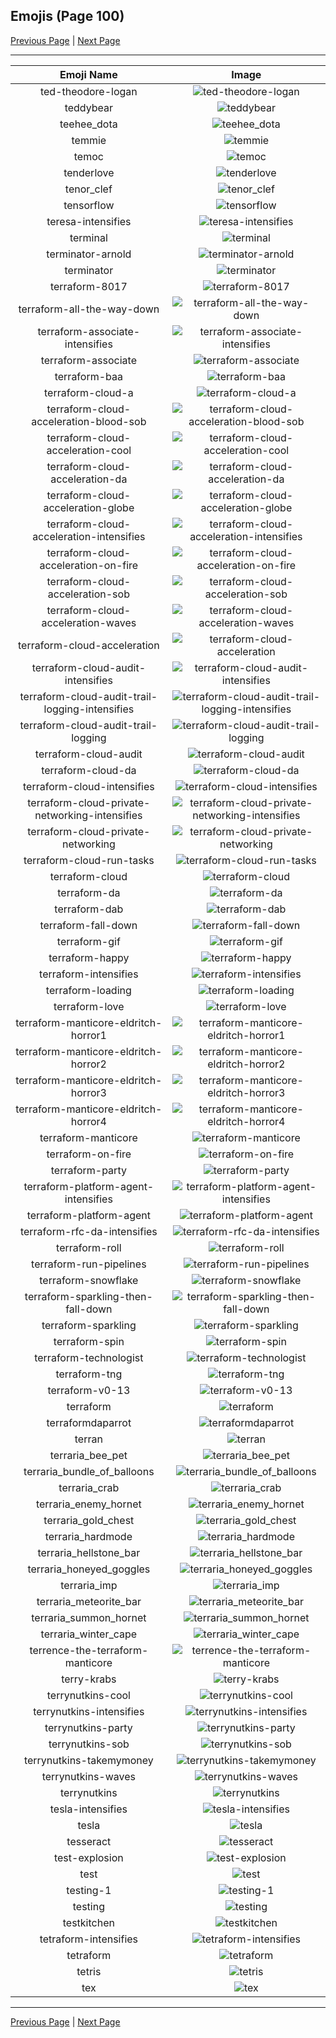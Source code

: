 
## Emojis (Page 100)

[Previous Page](/docs/hc/page-t-0099.md)
  | [Next Page](/docs/hc/page-t-0101.md)

<hr />

|Emoji Name|Image|
| :-: | :-: |
|ted-theodore-logan| ![ted-theodore-logan](/emojis/hc/ted-theodore-logan.png)|
|teddybear| ![teddybear](/emojis/hc/teddybear.jpg)|
|teehee_dota| ![teehee_dota](/emojis/hc/teehee_dota.gif)|
|temmie| ![temmie](/emojis/hc/temmie.png)|
|temoc| ![temoc](/emojis/hc/temoc.png)|
|tenderlove| ![tenderlove](/emojis/hc/tenderlove.jpg)|
|tenor_clef| ![tenor_clef](/emojis/hc/tenor_clef.png)|
|tensorflow| ![tensorflow](/emojis/hc/tensorflow.png)|
|teresa-intensifies| ![teresa-intensifies](/emojis/hc/teresa-intensifies.gif)|
|terminal| ![terminal](/emojis/hc/terminal.png)|
|terminator-arnold| ![terminator-arnold](/emojis/hc/terminator-arnold.png)|
|terminator| ![terminator](/emojis/hc/terminator.png)|
|terraform-8017| ![terraform-8017](/emojis/hc/terraform-8017.png)|
|terraform-all-the-way-down| ![terraform-all-the-way-down](/emojis/hc/terraform-all-the-way-down.gif)|
|terraform-associate-intensifies| ![terraform-associate-intensifies](/emojis/hc/terraform-associate-intensifies.gif)|
|terraform-associate| ![terraform-associate](/emojis/hc/terraform-associate.png)|
|terraform-baa| ![terraform-baa](/emojis/hc/terraform-baa.png)|
|terraform-cloud-a| ![terraform-cloud-a](/emojis/hc/terraform-cloud-a.png)|
|terraform-cloud-acceleration-blood-sob| ![terraform-cloud-acceleration-blood-sob](/emojis/hc/terraform-cloud-acceleration-blood-sob.png)|
|terraform-cloud-acceleration-cool| ![terraform-cloud-acceleration-cool](/emojis/hc/terraform-cloud-acceleration-cool.png)|
|terraform-cloud-acceleration-da| ![terraform-cloud-acceleration-da](/emojis/hc/terraform-cloud-acceleration-da.png)|
|terraform-cloud-acceleration-globe| ![terraform-cloud-acceleration-globe](/emojis/hc/terraform-cloud-acceleration-globe.gif)|
|terraform-cloud-acceleration-intensifies| ![terraform-cloud-acceleration-intensifies](/emojis/hc/terraform-cloud-acceleration-intensifies.gif)|
|terraform-cloud-acceleration-on-fire| ![terraform-cloud-acceleration-on-fire](/emojis/hc/terraform-cloud-acceleration-on-fire.gif)|
|terraform-cloud-acceleration-sob| ![terraform-cloud-acceleration-sob](/emojis/hc/terraform-cloud-acceleration-sob.png)|
|terraform-cloud-acceleration-waves| ![terraform-cloud-acceleration-waves](/emojis/hc/terraform-cloud-acceleration-waves.gif)|
|terraform-cloud-acceleration| ![terraform-cloud-acceleration](/emojis/hc/terraform-cloud-acceleration.png)|
|terraform-cloud-audit-intensifies| ![terraform-cloud-audit-intensifies](/emojis/hc/terraform-cloud-audit-intensifies.gif)|
|terraform-cloud-audit-trail-logging-intensifies| ![terraform-cloud-audit-trail-logging-intensifies](/emojis/hc/terraform-cloud-audit-trail-logging-intensifies.gif)|
|terraform-cloud-audit-trail-logging| ![terraform-cloud-audit-trail-logging](/emojis/hc/terraform-cloud-audit-trail-logging.gif)|
|terraform-cloud-audit| ![terraform-cloud-audit](/emojis/hc/terraform-cloud-audit.png)|
|terraform-cloud-da| ![terraform-cloud-da](/emojis/hc/terraform-cloud-da.png)|
|terraform-cloud-intensifies| ![terraform-cloud-intensifies](/emojis/hc/terraform-cloud-intensifies.gif)|
|terraform-cloud-private-networking-intensifies| ![terraform-cloud-private-networking-intensifies](/emojis/hc/terraform-cloud-private-networking-intensifies.gif)|
|terraform-cloud-private-networking| ![terraform-cloud-private-networking](/emojis/hc/terraform-cloud-private-networking.png)|
|terraform-cloud-run-tasks| ![terraform-cloud-run-tasks](/emojis/hc/terraform-cloud-run-tasks.gif)|
|terraform-cloud| ![terraform-cloud](/emojis/hc/terraform-cloud.png)|
|terraform-da| ![terraform-da](/emojis/hc/terraform-da.png)|
|terraform-dab| ![terraform-dab](/emojis/hc/terraform-dab.gif)|
|terraform-fall-down| ![terraform-fall-down](/emojis/hc/terraform-fall-down.gif)|
|terraform-gif| ![terraform-gif](/emojis/hc/terraform-gif.gif)|
|terraform-happy| ![terraform-happy](/emojis/hc/terraform-happy.png)|
|terraform-intensifies| ![terraform-intensifies](/emojis/hc/terraform-intensifies.gif)|
|terraform-loading| ![terraform-loading](/emojis/hc/terraform-loading.gif)|
|terraform-love| ![terraform-love](/emojis/hc/terraform-love.png)|
|terraform-manticore-eldritch-horror1| ![terraform-manticore-eldritch-horror1](/emojis/hc/terraform-manticore-eldritch-horror1.png)|
|terraform-manticore-eldritch-horror2| ![terraform-manticore-eldritch-horror2](/emojis/hc/terraform-manticore-eldritch-horror2.png)|
|terraform-manticore-eldritch-horror3| ![terraform-manticore-eldritch-horror3](/emojis/hc/terraform-manticore-eldritch-horror3.png)|
|terraform-manticore-eldritch-horror4| ![terraform-manticore-eldritch-horror4](/emojis/hc/terraform-manticore-eldritch-horror4.png)|
|terraform-manticore| ![terraform-manticore](/emojis/hc/terraform-manticore.png)|
|terraform-on-fire| ![terraform-on-fire](/emojis/hc/terraform-on-fire.gif)|
|terraform-party| ![terraform-party](/emojis/hc/terraform-party.gif)|
|terraform-platform-agent-intensifies| ![terraform-platform-agent-intensifies](/emojis/hc/terraform-platform-agent-intensifies.gif)|
|terraform-platform-agent| ![terraform-platform-agent](/emojis/hc/terraform-platform-agent.png)|
|terraform-rfc-da-intensifies| ![terraform-rfc-da-intensifies](/emojis/hc/terraform-rfc-da-intensifies.gif)|
|terraform-roll| ![terraform-roll](/emojis/hc/terraform-roll.gif)|
|terraform-run-pipelines| ![terraform-run-pipelines](/emojis/hc/terraform-run-pipelines.gif)|
|terraform-snowflake| ![terraform-snowflake](/emojis/hc/terraform-snowflake.png)|
|terraform-sparkling-then-fall-down| ![terraform-sparkling-then-fall-down](/emojis/hc/terraform-sparkling-then-fall-down.gif)|
|terraform-sparkling| ![terraform-sparkling](/emojis/hc/terraform-sparkling.gif)|
|terraform-spin| ![terraform-spin](/emojis/hc/terraform-spin.gif)|
|terraform-technologist| ![terraform-technologist](/emojis/hc/terraform-technologist.png)|
|terraform-tng| ![terraform-tng](/emojis/hc/terraform-tng.png)|
|terraform-v0-13| ![terraform-v0-13](/emojis/hc/terraform-v0-13.png)|
|terraform| ![terraform](/emojis/hc/terraform.png)|
|terraformdaparrot| ![terraformdaparrot](/emojis/hc/terraformdaparrot.gif)|
|terran| ![terran](/emojis/hc/terran.png)|
|terraria_bee_pet| ![terraria_bee_pet](/emojis/hc/terraria_bee_pet.gif)|
|terraria_bundle_of_balloons| ![terraria_bundle_of_balloons](/emojis/hc/terraria_bundle_of_balloons.png)|
|terraria_crab| ![terraria_crab](/emojis/hc/terraria_crab.png)|
|terraria_enemy_hornet| ![terraria_enemy_hornet](/emojis/hc/terraria_enemy_hornet.png)|
|terraria_gold_chest| ![terraria_gold_chest](/emojis/hc/terraria_gold_chest.png)|
|terraria_hardmode| ![terraria_hardmode](/emojis/hc/terraria_hardmode.png)|
|terraria_hellstone_bar| ![terraria_hellstone_bar](/emojis/hc/terraria_hellstone_bar.png)|
|terraria_honeyed_goggles| ![terraria_honeyed_goggles](/emojis/hc/terraria_honeyed_goggles.png)|
|terraria_imp| ![terraria_imp](/emojis/hc/terraria_imp.gif)|
|terraria_meteorite_bar| ![terraria_meteorite_bar](/emojis/hc/terraria_meteorite_bar.png)|
|terraria_summon_hornet| ![terraria_summon_hornet](/emojis/hc/terraria_summon_hornet.gif)|
|terraria_winter_cape| ![terraria_winter_cape](/emojis/hc/terraria_winter_cape.png)|
|terrence-the-terraform-manticore| ![terrence-the-terraform-manticore](/emojis/hc/terrence-the-terraform-manticore.png)|
|terry-krabs| ![terry-krabs](/emojis/hc/terry-krabs.png)|
|terrynutkins-cool| ![terrynutkins-cool](/emojis/hc/terrynutkins-cool.png)|
|terrynutkins-intensifies| ![terrynutkins-intensifies](/emojis/hc/terrynutkins-intensifies.gif)|
|terrynutkins-party| ![terrynutkins-party](/emojis/hc/terrynutkins-party.gif)|
|terrynutkins-sob| ![terrynutkins-sob](/emojis/hc/terrynutkins-sob.png)|
|terrynutkins-takemymoney| ![terrynutkins-takemymoney](/emojis/hc/terrynutkins-takemymoney.png)|
|terrynutkins-waves| ![terrynutkins-waves](/emojis/hc/terrynutkins-waves.gif)|
|terrynutkins| ![terrynutkins](/emojis/hc/terrynutkins.png)|
|tesla-intensifies| ![tesla-intensifies](/emojis/hc/tesla-intensifies.gif)|
|tesla| ![tesla](/emojis/hc/tesla.jpg)|
|tesseract| ![tesseract](/emojis/hc/tesseract.jpg)|
|test-explosion| ![test-explosion](/emojis/hc/test-explosion.gif)|
|test| ![test](/emojis/hc/test.gif)|
|testing-1| ![testing-1](/emojis/hc/testing-1.png)|
|testing| ![testing](/emojis/hc/testing.png)|
|testkitchen| ![testkitchen](/emojis/hc/testkitchen.png)|
|tetraform-intensifies| ![tetraform-intensifies](/emojis/hc/tetraform-intensifies.gif)|
|tetraform| ![tetraform](/emojis/hc/tetraform.png)|
|tetris| ![tetris](/emojis/hc/tetris.png)|
|tex| ![tex](/emojis/hc/tex.jpg)|

<hr/>

[Previous Page](/docs/hc/page-t-0099.md)
  | [Next Page](/docs/hc/page-t-0101.md)